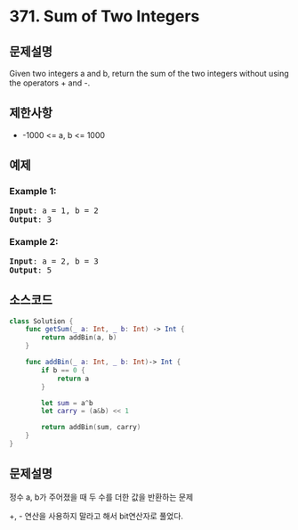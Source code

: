# 371. Sum of Two Integers

## 문제설명
Given two integers a and b, return the sum of the two integers without using the operators + and -.

## 제한사항
- -1000 <= a, b <= 1000

## 예제
### Example 1:
<pre>
<b>Input</b>: a = 1, b = 2
<b>Output</b>: 3
</pre>

### Example 2:
<pre>
<b>Input</b>: a = 2, b = 3
<b>Output</b>: 5
</pre>

## 소스코드
```Swift
class Solution {
    func getSum(_ a: Int, _ b: Int) -> Int {
        return addBin(a, b)
    }

    func addBin(_ a: Int, _ b: Int)-> Int {
        if b == 0 {
            return a
        }

        let sum = a^b
        let carry = (a&b) << 1

        return addBin(sum, carry)
    }
}
```

## 문제설명
정수 a, b가 주어졌을 때 두 수를 더한 값을 반환하는 문제

+, - 연산을 사용하지 말라고 해서 bit연산자로 풀었다.